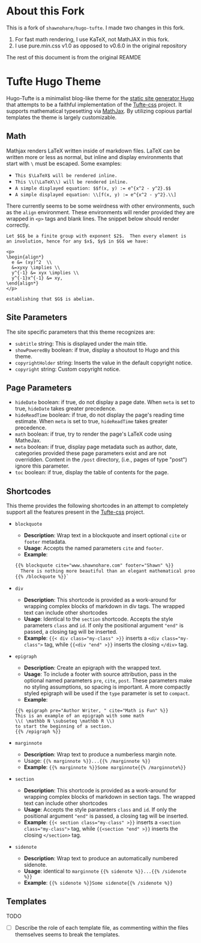 # About this Fork

This is a fork of `shawnohare/hugo-tufte`. I made two changes in this fork.

1.  For fast math rendering, I use KaTeX, not MathJAX in this fork. 
2.  I use pure.min.css v1.0 as opposed to v0.6.0 in the original repository

The rest of this document is from the original REAMDE

# Tufte Hugo Theme

Hugo-Tufte is a minimalist blog-like theme for the
[static site generator Hugo](https://gohugo.io) that
attempts to be a faithful implementation of the
[Tufte-css](https://github.com/edwardtufte/tufte-css) project.
It supports mathematical typesetting via [MathJax](https://www.mathjax.org).
By utilizing copious partial templates the theme is largely customizable.

## Math

Mathjax renders LaTeX written inside of markdown files.  LaTeX can be
written more or less as normal, but inline and display environments that
start with `\` must be escaped.  Some examples:

- `This $\LaTeX$ will be rendered inline.`
- `This \\(\LaTeX\\) will be rendered inline.`
- `A simple displayed equation: $$f(x, y) := e^{x^2 - y^2}.$$`
- `A simple displayed equation: \\[f(x, y) := e^{x^2 - y^2}.\\]`

There currently seems to be some weirdness with other environments,
such as the `align` environment.  These environments will render provided
they are wrapped in `<p>` tags and blank lines.  The snippet below should
render correctly.
```
Let $G$ be a finite group with exponent $2$.  Then every element is
an involution, hence for any $x$, $y$ in $G$ we have:

<p>
\begin{align*}
  e &= (xy)^2  \\
  &=xyxy \implies \\
  y^{-1} &= xyx \implies \\
  y^{-1}x^{-1} &= xy,
\end{align*}
</p>

establishing that $G$ is abelian.
```

## Site Parameters

The site specific parameters that this theme recognizes are:

- `subtitle` string: This is displayed under the main title.
- `showPoweredBy` boolean: if true, display a shoutout to Hugo and this theme.
- `copyrightHolder` string: Inserts the value in the default copyright notice.
- `copyright` string: Custom copyright notice.

## Page Parameters

- `hideDate` boolean: if true, do not display a page date.  When `meta` is set to
  true, `hideDate` takes greater precedence.
- `hideReadTime` boolean: if true, do not display the page's reading time
  estimate.  When `meta` is set to true, `hideReadTime` takes greater precedence.
- `math` boolean: if true, try to render the page's LaTeX code using MatheJax.
- `meta` boolean: if true, display page metadata such as author, date, categories provided
  these page parameters exist and are not overridden.  Content in the `/post` directory,
  (i.e., pages of type "post") ignore this parameter.
- `toc` boolean: if true, display the table of contents for the page.

## Shortcodes

This theme provides the following shortcodes in an attempt to completely
support all the features present in the
[Tufte-css](https://github.com/edwardtufte/tufte-css) project.

- `blockquote`
  - **Description**: Wrap text in a blockquote and insert optional
  `cite` or `footer` metadata.
  - **Usage**: Accepts the named parameters `cite` and `footer`.
  - **Example**:
  ```html
  {{% blockquote cite="www.shawnohare.com" footer="Shawn" %}}
    There is nothing more beautiful than an elegant mathematical proof.
  {{% /blockquote %}}`
  ```

- `div`
   - **Description**: This shortcode is provided as a work-around for wrapping
   complex blocks of markdown in div tags. The wrapped text can
   include other shortcodes
   - **Usage**: Identical to the `section` shortcode.
   Accepts the style parameters `class` and `id`.
   If only the positional argument `"end"` is passed, a closing tag
   will be inserted.
   - **Example**: `{{< div class="my-class" >}}` inserts a
   `<div class="my-class">` tag, while
   `{{<div "end" >}}` inserts the closing `</div>` tag.

- `epigraph`
  - **Description**: Create an epigraph with the wrapped text.
  - **Usage**: To include a footer with source attribution, pass in the
  optional named parameters `pre`, `cite`, `post`. These parameters
  make no styling assumptions, so spacing is important.  A more compactly
  styled epigraph will be used if the `type` parameter is set to `compact`.
  - **Example**:
  ```
  {{% epigraph pre="Author Writer, " cite="Math is Fun" %}}
  This is an example of an epigraph with some math
  \\( \mathbb N \subseteq \mathbb R \\)
  to start the beginning of a section.
  {{% /epigraph %}}
  ```

- `marginnote`
  - **Description**: Wrap text to produce a numberless margin note.
  - Usage: `{{% marginnote %}}...{{% /marginnote %}}`
  - **Example**: `{{% marginnote %}}Some marginnote{{% /marginnote%}}`

- `section`
   - **Description**: This shortcode is provided as a work-around for wrapping
   complex blocks of markdown in section tags. The wrapped text can
   include other shortcodes
   - **Usage**: Accepts the style parameters `class` and `id`.
   If only the positional argument `"end"` is passed, a closing tag
   will be inserted.
   - **Example**: `{{< section class="my-class" >}}` inserts a
   `<section class="my-class">` tag, while
   `{{<section "end" >}}` inserts the closing `</section>` tag.


- `sidenote`
  - **Description**: Wrap text to produce an automatically numbered sidenote.
  - **Usage**: identical to `marginnote`
  `{{% sidenote %}}...{{% /sidenote %}}`
  - **Example**: `{{% sidenote %}}Some sidenote{{% /sidenote %}}`


## Templates
TODO
- [ ] Describe the role of each template file, as commenting within the files
      themselves seems to break the templates.
